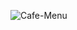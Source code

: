 
![Cafe-Menu](https://github.com/Abhi865625/Cafe-Menu/assets/93569162/7253ca51-5bfa-4e4c-8696-569084b8cce2)
